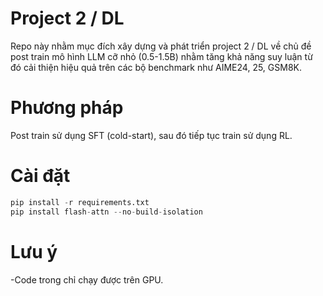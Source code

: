 # Project 2 / DL
Repo này nhằm mục đích xây dựng và phát triển project 2 / DL về chủ đề post train mô hình LLM cỡ nhỏ (0.5-1.5B) nhằm tăng khả năng suy luận từ đó cải thiện hiệu quả trên các bộ benchmark như AIME24, 25, GSM8K.
# Phương pháp
Post train sử dụng SFT (cold-start), sau đó tiếp tục train sử dụng RL. 
# Cài đặt
```python
pip install -r requirements.txt
pip install flash-attn --no-build-isolation
```
# Lưu ý
-Code trong chỉ chạy được trên GPU.